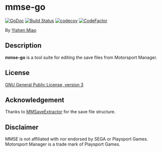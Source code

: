 # mmse-go

[![GoDoc](https://godoc.org/github.com/mys721tx/mmse-go?status.svg)](https://godoc.org/github.com/mys721tx/mmse-go)
[![Build Status](https://travis-ci.org/mys721tx/mmse-go.svg?branch=master)](https://travis-ci.org/mys721tx/mmse-go)
[![codecov](https://codecov.io/gh/mys721tx/mmse-go/branch/master/graph/badge.svg)](https://codecov.io/gh/mys721tx/mmse-go)
[![CodeFactor](https://www.codefactor.io/repository/github/mys721tx/mmse-go/badge)](https://www.codefactor.io/repository/github/mys721tx/mmse-go)

By [Yishen Miao](https://github.com/mys721tx)

## Description

**mmse-go** is a tool suite for editing the save files from Motorsport Manager.

## License

[GNU General Public License, version 3](http://www.gnu.org/licenses/gpl-3.0.html)

## Acknowledgement

Thanks to [MMSaveExtractor](https://github.com/rjeady/MMSaveExtractor) for the
save file structure.

## Disclaimer

MMSE is not affiliated with nor endorsed by SEGA or Playsport Games. Motorsport
Manager is a trade mark of Playsport Games.
